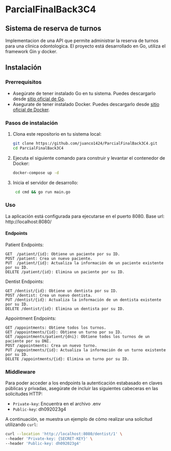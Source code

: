 # ParcialFinalBack3C4

## Sistema de reserva de turnos
Implementacion de una API que permite administrar la reserva de turnos para una clinica odontologica. El proyecto está desarrollado en Go, utiliza el framework Gin y docker.

## Instalación

### Prerrequisitos

- Asegúrate de tener instalado Go en tu sistema. Puedes descargarlo desde [sitio oficial de Go](https://golang.org/dl/).
- Asegurate de tener instalado Docker. Puedes descargarlo desde [sitio oficial de Docker](https://docs.docker.com/get-docker/).

### Pasos de instalación

1. Clona este repositorio en tu sistema local:

   ```bash
   git clone https://github.com/juanco1424/ParcialFinalBack3C4.git
   cd ParcialFinalBack3C4

2.  Ejecuta el siguiente comando para construir y levantar el contenedor de Docker:
    ```bash
    docker-compose up -d

3. Inicia el servidor de desarrollo:
   ```bash
    cd cmd && go run main.go

### Uso
La aplicación está configurada para ejecutarse en el puerto 8080. Base url: http://localhost:8080/

#### Endpoints
Patient Endpoints:

    GET  /patient/{id}: Obtiene un paciente por su ID.
    POST /patient: Crea un nuevo paciente.
    PUT  /patient/{id}: Actualiza la información de un paciente existente por su ID.
    DELETE /patient/{id}: Elimina un paciente por su ID.

Dentist Endpoints:

    GET /dentist/{id}: Obtiene un dentista por su ID.
    POST /dentist: Crea un nuevo dentista.
    PUT /dentist/{id}: Actualiza la información de un dentista existente por su ID.
    DELETE /dentist/{id}: Elimina un dentista por su ID.

Appointment Endpoints:

    GET /appointments: Obtiene todos los turnos.
    GET /appointments/{id}: Obtiene un turno por su ID.
    GET /appointments/patient/{dni}: Obtiene todos los turnos de un paciente por su DNI.
    POST /appointments: Crea un nuevo turno.
    PUT /appointments/{id}: Actualiza la información de un turno existente por su ID.
    DELETE /appointments/{id}: Elimina un turno por su ID.

### Middleware

Para poder acceder a los endpoints la autenticación estabasado en claves públicas y privadas, asegúrate de incluir las siguientes cabeceras en las solicitudes HTTP:

- `Private-key`: Encuentra en el archivo .env
- `Public-key`: dh092023g4

A continuación, se muestra un ejemplo de cómo realizar una solicitud utilizando `curl`:

```bash
curl --location 'http://localhost:8080/dentist/1' \
--header 'Private-key: {SECRET-KEY}' \
--header 'Public-key: dh092023g4'

